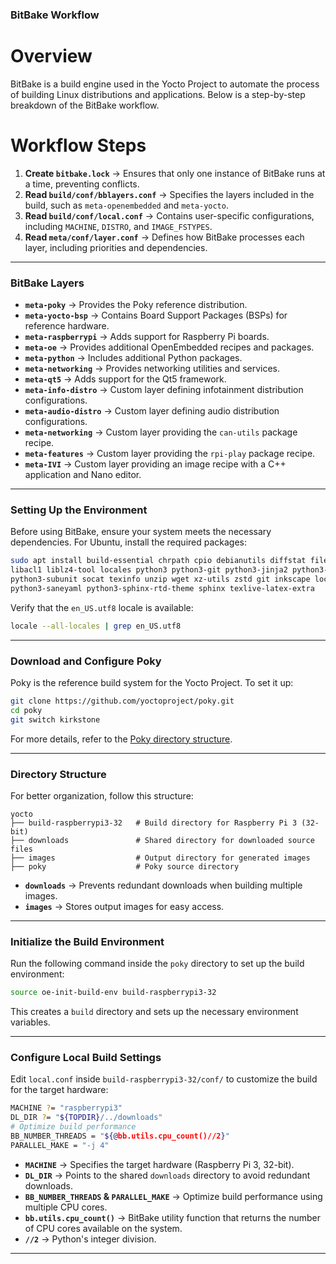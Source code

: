### BitBake Workflow
# Overview
BitBake is a build engine used in the Yocto Project to automate the process of building Linux distributions and applications. Below is a step-by-step breakdown of the BitBake workflow.
# Workflow Steps
1. **Create `bitbake.lock`** → Ensures that only one instance of BitBake runs at a time, preventing conflicts.  
2. **Read `build/conf/bblayers.conf`** → Specifies the layers included in the build, such as `meta-openembedded` and `meta-yocto`.  
3. **Read `build/conf/local.conf`** → Contains user-specific configurations, including `MACHINE`, `DISTRO`, and `IMAGE_FSTYPES`.  
4. **Read `meta/conf/layer.conf`** → Defines how BitBake processes each layer, including priorities and dependencies.  

---

### BitBake Layers
- **`meta-poky`** → Provides the Poky reference distribution.  
- **`meta-yocto-bsp`** → Contains Board Support Packages (BSPs) for reference hardware.  
- **`meta-raspberrypi`** → Adds support for Raspberry Pi boards.  
- **`meta-oe`** → Provides additional OpenEmbedded recipes and packages.  
- **`meta-python`** → Includes additional Python packages.  
- **`meta-networking`** → Provides networking utilities and services.  
- **`meta-qt5`** → Adds support for the Qt5 framework.  
- **`meta-info-distro`** → Custom layer defining infotainment distribution configurations.  
- **`meta-audio-distro`** → Custom layer defining audio distribution configurations.  
- **`meta-networking`** → Custom layer providing the `can-utils` package recipe.  
- **`meta-features`** → Custom layer providing the `rpi-play` package recipe.  
- **`meta-IVI`** → Custom layer providing an image recipe with a C++ application and Nano editor.  

---

### Setting Up the Environment  
Before using BitBake, ensure your system meets the necessary dependencies. For Ubuntu, install the required packages:  
```bash
sudo apt install build-essential chrpath cpio debianutils diffstat file gawk gcc git iputils-ping \
libacl1 liblz4-tool locales python3 python3-git python3-jinja2 python3-pexpect python3-pip \
python3-subunit socat texinfo unzip wget xz-utils zstd git inkscape locales make \
python3-saneyaml python3-sphinx-rtd-theme sphinx texlive-latex-extra
```  
Verify that the `en_US.utf8` locale is available:  
```bash
locale --all-locales | grep en_US.utf8
```  

---

### Download and Configure Poky  
Poky is the reference build system for the Yocto Project. To set it up:  
```bash
git clone https://github.com/yoctoproject/poky.git
cd poky
git switch kirkstone
```  
For more details, refer to the [Poky directory structure](https://docs.yoctoproject.org/4.0.25/ref-manual/structure.html#source-directory-structure).  

---

### Directory Structure  
For better organization, follow this structure:  
```
yocto
├── build-raspberrypi3-32   # Build directory for Raspberry Pi 3 (32-bit)
├── downloads               # Shared directory for downloaded source files
├── images                  # Output directory for generated images
├── poky                    # Poky source directory
```
- **`downloads`** → Prevents redundant downloads when building multiple images.  
- **`images`** → Stores output images for easy access.  

---

### Initialize the Build Environment  
Run the following command inside the `poky` directory to set up the build environment:  
```bash
source oe-init-build-env build-raspberrypi3-32
```
This creates a `build` directory and sets up the necessary environment variables.  

---

### Configure Local Build Settings  
Edit `local.conf` inside `build-raspberrypi3-32/conf/` to customize the build for the target hardware:  
```bash
MACHINE ?= "raspberrypi3"
DL_DIR ?= "${TOPDIR}/../downloads"
# Optimize build performance
BB_NUMBER_THREADS = "${@bb.utils.cpu_count()//2}"
PARALLEL_MAKE = "-j 4"
```
- **`MACHINE`** → Specifies the target hardware (Raspberry Pi 3, 32-bit).  
- **`DL_DIR`** → Points to the shared `downloads` directory to avoid redundant downloads.  
- **`BB_NUMBER_THREADS` & `PARALLEL_MAKE`** → Optimize build performance using multiple CPU cores.  
- **`bb.utils.cpu_count()`** → BitBake utility function that returns the number of CPU cores available on the system.  
- **`//2`** → Python's integer division.  

---
